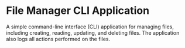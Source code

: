 # File Manager CLI Application
A simple command-line interface (CLI) application for managing files, including creating, reading, updating, and deleting files. The application also logs all actions performed on the files.